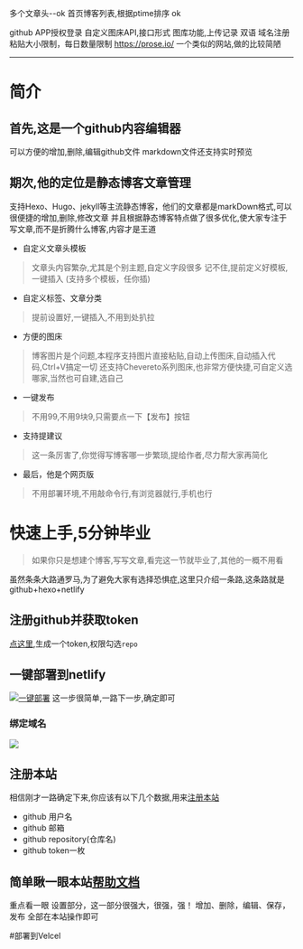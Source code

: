 多个文章头--ok
首页博客列表,根据ptime排序 ok

github APP授权登录
自定义图床API,接口形式
图库功能,上传记录
双语
域名注册
粘贴大小限制，每日数量限制
https://prose.io/ 一个类似的网站,做的比较简陋


---
# 简介

## 首先,这是一个github内容编辑器
可以方便的增加,删除,编辑github文件
markdown文件还支持实时预览

## 期次,他的定位是静态博客文章管理

支持Hexo、Hugo、jekyll等主流静态博客，他们的文章都是markDown格式,可以很便捷的增加,删除,修改文章
并且根据静态博客特点做了很多优化,使大家专注于写文章,而不是折腾什么博客,内容才是王道

* 自定义文章头模板

> 文章头内容繁杂,尤其是个别主题,自定义字段很多 记不住,提前定义好模板,一键插入
(支持多个模板，任你插)

* 自定义标签、文章分类

> 提前设置好,一键插入,不用到处扒拉

* 方便的图床

> 博客图片是个问题,本程序支持图片直接粘贴,自动上传图床,自动插入代码,Ctrl+V搞定一切
还支持Chevereto系列图床,也非常方便快捷,可自定义选哪家,当然也可自建,选自己

* 一键发布

> 不用99,不用9块9,只需要点一下【发布】按钮

* 支持提建议

> 这一条厉害了,你觉得写博客哪一步繁琐,提给作者,尽力帮大家再简化

* 最后，他是个网页版

> 不用部署环境,不用敲命令行,有浏览器就行,手机也行

# 快速上手,5分钟毕业

> 如果你只是想建个博客,写写文章,看完这一节就毕业了,其他的一概不用看

虽然条条大路通罗马,为了避免大家有选择恐惧症,这里只介绍一条路,这条路就是
github+hexo+netlify

## 注册github并获取token
[点这里](https://github.com/settings/tokens "点这里"),生成一个token,权限勾选`repo`

## 一键部署到netlify

[![一键部署](https://d33wubrfki0l68.cloudfront.net/65a18ef24e011fbc0b5ddb411d611c0e1d1111a6/17e0b/images/deploy-button.svg "一键部署")](https://app.netlify.com/start/deploy?repository=https://github.com/sbedit/sbedit.github.io "一键部署")
这一步很简单,一路下一步,确定即可

### 绑定域名
![](https://i.loli.net/2021/01/19/3jWHA6GeOLq1YJn.png)
## 注册本站

相信刚才一路确定下来,你应该有以下几个数据,用来[注册本站](https://jing.gezhong.vip/reg.php "注册本站")
* github 用户名
* github 邮箱
* github repository(仓库名)
* github token一枚



## 简单瞅一眼本站[帮助文档](https://jing.gezhong.vip/help.html "帮助文档")

重点看一眼 设置部分，这一部分很强大，很强，强！
增加、删除，编辑、保存，发布 全部在本站操作即可


#部署到Velcel









